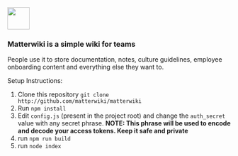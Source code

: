 <img height=50 src="https://github.com/nshntarora/matterwiki/blob/master/client/assets/logo.png?raw=true" />

### Matterwiki is a simple wiki for teams

People use it to store documentation, notes, culture guidelines, employee onboarding content and everything else they want to.

Setup Instructions:

1. Clone this repository `git clone http://github.com/matterwiki/matterwiki`
2. Run `npm install`
3. Edit `config.js` (present in the project root) and change the `auth_secret` value with any secret phrase.
  **NOTE: This phrase will be used to encode and decode your access tokens. Keep it safe and private**
4. run `npm run build`
5. run `node index`
